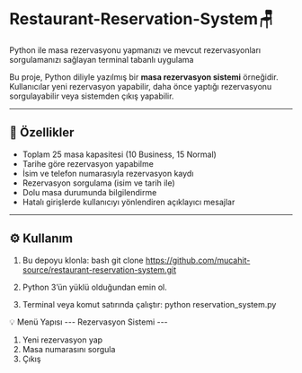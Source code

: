 # Restaurant-Reservation-System🪑
Python ile masa rezervasyonu yapmanızı ve mevcut rezervasyonları sorgulamanızı sağlayan terminal tabanlı uygulama

Bu proje, Python diliyle yazılmış bir **masa rezervasyon sistemi** örneğidir.  
Kullanıcılar yeni rezervasyon yapabilir, daha önce yaptığı rezervasyonu sorgulayabilir veya sistemden çıkış yapabilir.

---

## 🚀 Özellikler

- Toplam 25 masa kapasitesi (10 Business, 15 Normal)
- Tarihe göre rezervasyon yapabilme
- İsim ve telefon numarasıyla rezervasyon kaydı
- Rezervasyon sorgulama (isim ve tarih ile)
- Dolu masa durumunda bilgilendirme
- Hatalı girişlerde kullanıcıyı yönlendiren açıklayıcı mesajlar

---

## ⚙️ Kullanım

1. Bu depoyu klonla:
bash
git clone https://github.com/mucahit-source/restaurant-reservation-system.git

2. Python 3’ün yüklü olduğundan emin ol.

3. Terminal veya komut satırında çalıştır:
python reservation_system.py


💡 Menü Yapısı
--- Rezervasyon Sistemi ---
1. Yeni rezervasyon yap
2. Masa numarasını sorgula
3. Çıkış
